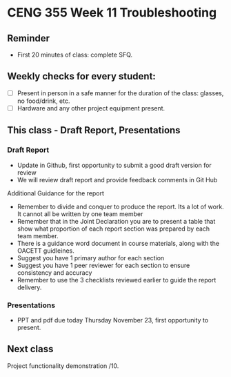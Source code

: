 # CENG 355 Week 11 Troubleshooting

## Reminder
- First 20 minutes of class: complete SFQ.

## Weekly checks for every student:
- [ ] Present in person in a safe manner for the duration of the class: glasses, no food/drink, etc.
- [ ] Hardware and any other project equipment present.

## This class - Draft Report, Presentations

### Draft Report
- Update in Github, first opportunity to submit a good draft version for review
- We will review draft report and provide feedback comments in Git Hub

Additional Guidance for the report
- Remember to divide and conquer to produce the report. Its a lot of work. It cannot all be written by one team member
- Remember that in the Joint Declaration you are to present a table that show what proportion of each report section was prepared by each team member.
- There is a guidance word document in course materials, along with the OACETT guidleines. 
- Suggest you have 1 primary author for each section
- Suggest you have 1 peer reviewer for each section to ensure consistency and accuracy
- Remember to use the 3 checklists reviewed earlier to guide the report delivery. 
  
### Presentations
- PPT and pdf due today Thursday November 23, first opportunity to present.   

## Next class
Project functionality demonstration /10.
